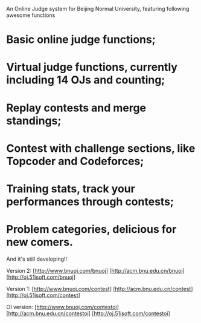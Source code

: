 An Online Judge system for Beijing Normal University, featuring following awesome functions

 # Basic online judge functions;
 # Virtual judge functions, currently including 14 OJs and counting;
 # Replay contests and merge standings;
 # Contest with challenge sections, like Topcoder and Codeforces;
 # Training stats, track your performances through contests;
 # Problem categories, delicious for new comers.

And it's still developing!!

Version 2:
[http://www.bnuoj.com/bnuoj]
[http://acm.bnu.edu.cn/bnuoj]
[http://oj.51isoft.com/bnuoj]

Version 1:
[http://www.bnuoj.com/contest]
[http://acm.bnu.edu.cn/contest]
[http://oj.51isoft.com/contest]

OI version:
[http://www.bnuoj.com/contestoi]
[http://acm.bnu.edu.cn/contestoi]
[http://oj.51isoft.com/contestoi]
